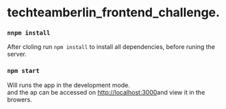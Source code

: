 # techteamberlin_frontend_challenge.
### `nnpm install`
After cloling run `npm install` to install all dependencies, before runing the server.

### `npm start`
Will runs the app in the development mode.<br>
and the ap can be accessed on [http://localhost:3000](http://localhost:3000)and view it in the browers. 
